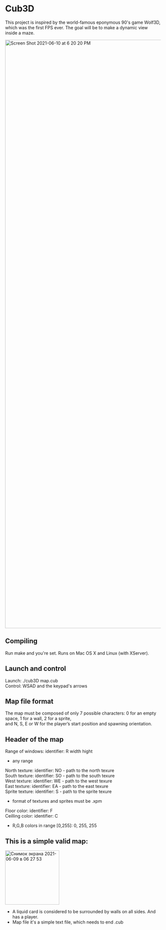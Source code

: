 # Cub3D
This project is inspired by the world-famous eponymous 90's game Wolf3D, which was the first FPS ever. The goal will be to make a dynamic view inside a maze.

<img width="1901" alt="Screen Shot 2021-06-10 at 6 20 20 PM" src="https://user-images.githubusercontent.com/78852244/121551783-999a8a80-ca18-11eb-8b3a-d833b28399f4.png">

Compiling
---------------------------------------------------------------------------------------------------------------------------------
Run make and you're set. Runs on Mac OS X and Linux (with XServer).

Launch and control
---------------------------------------------------------------------------------------------------------------------------------
Launch: ./cub3D map.cub <br>
Control: WSAD and the keypad's arrows

Map file format
---------------------------------------------------------------------------------------------------------------------------------
The map must be composed of only 7 possible characters: 0 for an empty space, 1 for a wall, 2 for a sprite, <br>
and N, S, E or W for the player’s start position and spawning orientation.

Header of the map
----------------------------------------------------------------------------------------------------------------------------------
Range of windows: identifier: R width hight <br>
  * any range

North texture: identifier: NO - path to the north texure <br>
South texture: identifier: SO - path to the south texure <br>
West texture: identifier: WE - path to the west texure <br>
East texture: identifier: EA - path to the east texure <br>
Sprite texture: identifier: S - path to the sprite texure <br>
  * format of textures and sprites must be .xpm <br>

Floor color: identifier: F <br>
Ceilling color:  identifier: C <br>
  * R,G,B colors in range [0,255]: 0, 255, 255 <br>


This is a simple valid map:
---------------------------------------------------------------------------------------------------------------------------------
<img width="175" alt="Снимок экрана 2021-06-09 в 06 27 53" src="https://user-images.githubusercontent.com/78852244/121288397-f8aeb100-c8eb-11eb-8993-c088b4c38673.png">

  * A liquid card is considered to be surrounded by walls on all sides. And has a player.
  * Map file it's a simple text file, which needs to end .cub
